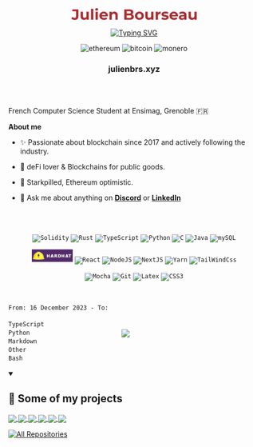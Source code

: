 <p align="center">
  <a href="https://github.com/julienbrs">
    <img width="50%" alt="Hello, I'm Julien, computer science student!" src="./assets/julienbourseau.png" /></a>
</p>

<p align="center">
  <!-- Typing SVG by DenverCoder1 - https://github.com/DenverCoder1/readme-typing-svg -->
    <a href="https://git.io/typing-svg"><img src="https://readme-typing-svg.demolab.com?font=Montserrat&weight=500&size=25&duration=4000&pause=1000&color=B62E32&center=true&width=435&lines=Starkpilled+Web3+Developer;DAO+%26+deFi+Optimistic;Computer+Science++Student" alt="Typing SVG" /></a>
</p>

<!-- Social icons section -->
<!-- <p align="center" style="display: flex; align-items: center; justify-content: center;">
  <a href="https://dev.to/denvercoder1"><img width="32px" alt="Github" title="Github" src="./assets/github.png"></a>
  &#8287;&#8287;&#8287;&#8287;&#8287;
  <a href="https://www.linkedin.com/in/julien-bourseau-ba2239228" alt="Linkedin" title="Linkedin"><img width="32px" src="https://cdn-icons-png.flaticon.com/512/174/174857.png"/></a>
  &#8287;&#8287;&#8287;&#8287;&#8287;
    <a href="https://discord.com/users/115877370937868288"><img width="32px" alt="Discord logo" title="Discord" src="https://upload.wikimedia.org/wikipedia/fr/thumb/4/4f/Discord_Logo_sans_texte.svg/1818px-Discord_Logo_sans_texte.svg.png"/></a>
</p> -->

<!-- Blockchain -->
<div align="center">
<img height="20" alt="ethereum" src="https://img.shields.io/badge/Ethereum-3C3C3D?style=for-the-badge&logo=Ethereum&logoColor=white">
<img height="20" alt="bitcoin" src="https://img.shields.io/badge/Bitcoin-000?style=for-the-badge&logo=bitcoin&logoColor=white">
<img height="20" alt="monero" src="https://img.shields.io/badge/monero-FF6600?style=for-the-badge&logo=monero&logoColor=white">
<h3><a href="https://julienbrs.xyz/" style="text-decoration: none" >julienbrs.xyz</a> </h3>
</div>



<br />
<br />

French Computer Science Student at Ensimag, Grenoble 🇫🇷 


**About me**

- ✨ Passionate about blockchain since 2017 and actively following the industry.

- 💊 deFi lover & Blockchains for public goods.

- 🐺 Starkpilled, Ethereum optimistic.

- 💬 Ask me about anything on **[Discord](https://discord.com/users/115877370937868288)** or **[LinkedIn](https://www.linkedin.com/in/julien-bourseau-ba2239228)**

<br />
<br />

<div align="center">

<!-- Coding Languages -->

<code><img height="30" alt="Solidity" src="https://img.shields.io/badge/Solidity-%23363636.svg?style=for-the-badge&logo=solidity&logoColor=white)"></code>
<code><img height="30" alt="Rust" src="https://img.shields.io/badge/rust-%23000000.svg?style=for-the-badge&logo=rust&logoColor=white)"></code>
<code><img height="30" alt="TypeScript" src="https://img.shields.io/badge/typescript-%23007ACC.svg?style=for-the-badge&logo=typescript&logoColor=white)"></code>
<code><img height="30" alt="Python" src="https://img.shields.io/badge/python-3670A0?style=for-the-badge&logo=python&logoColor=ffdd54)"></code>
<code><img height="30" alt="C" src="https://img.shields.io/badge/c-%2300599C.svg?style=for-the-badge&logo=c&logoColor=white"></code>
<code><img height="30" alt="Java" src="https://img.shields.io/badge/java-%23ED8B00.svg?style=for-the-badge&logo=java&logoColor=white"></code>
<code><img height="30" alt="mySQL" src="https://img.shields.io/badge/mysql-%2300f.svg?style=for-the-badge&logo=mysql&logoColor=white"></code>
<br/>

<!-- Frameworks -->

<code><img height="25" alt="Hardhat" src="./assets/hardhat_badge.png"></code>
<code><img height="25" alt="React" src="https://img.shields.io/badge/react-%2320232a.svg?style=for-the-badge&logo=react&logoColor=%2361DAFB"></code>
<code><img height="25" alt="NodeJS" src="https://img.shields.io/badge/node.js-6DA55F?style=for-the-badge&logo=node.js&logoColor=white"></code>
<code><img height="25" alt="NextJS" src="https://img.shields.io/badge/Next-black?style=for-the-badge&logo=next.js&logoColor=white"></code>
<code><img height="25" alt="Yarn" src="https://img.shields.io/badge/yarn-%232C8EBB.svg?style=for-the-badge&logo=yarn&logoColor=white"></code>
<code><img height="25" alt="TailWindCss" src="https://img.shields.io/badge/tailwindcss-%2338B2AC.svg?style=for-the-badge&logo=tailwind-css&logoColor=white"></code>

<code><img height="25" alt="Mocha" src="https://img.shields.io/badge/-mocha-%238D6748?style=for-the-badge&logo=mocha&logoColor=white"></code>
<code><img height="25" alt="Git" src="https://img.shields.io/badge/git-%23F05033.svg?style=for-the-badge&logo=git&logoColor=white)"></code>
<code><img height="25" alt="Latex" src="https://img.shields.io/badge/latex-%22508080.svg?style=for-the-badge&logo=latex&logoColor=white)"></code>
<code><img height="25" alt="CSS3" src="https://img.shields.io/badge/css3-%231572B6.svg?style=for-the-badge&logo=css3&logoColor=white)"></code>

</div>

<br />
<div style="display: flex; 	justify-content: space-between;	align-items: center;">
<div style="width: 40%">
<!--START_SECTION:waka-->

```txt
From: 16 December 2023 - To: 23 December 2023

TypeScript                   ██████████░░░░░░░░░░░░░░░   40.24 %
Python                       ████▓░░░░░░░░░░░░░░░░░░░░   18.51 %
Markdown                     ███░░░░░░░░░░░░░░░░░░░░░░   11.93 %
Other                        ██░░░░░░░░░░░░░░░░░░░░░░░   08.43 %
Bash                         ██░░░░░░░░░░░░░░░░░░░░░░░   07.44 %
```

<!--END_SECTION:waka-->
<!-- <a href="https://wakatime.com/@47c0ba3b-9961-469f-8938-e2382f0646f1"><img src="https://wakatime.com/badge/user/47c0ba3b-9961-469f-8938-e2382f0646f1.svg" alt="Total time coded since Nov 12 2022" /></a> -->
</div >
<div style="width: 55%">
<a href="https://github.com/julienbrs/github-readme-stats"><img align="center" src="https://github-readme-stats-sigma-five.vercel.app/api/top-langs/?username=julienbrs&layout=compact&theme=buefy&hide_border=true" /></a>
</div>
</div>

<details open> 
  <summary><h2>📘 Some of my projects</h2></summary>

  <!-- Repo info cards - https://github.com/anuraghazra/github-readme-stats -->
  <!-- Small repo cards (fork) - https://github.com/DenverCoder1/github-readme-stats -->
  <p align="left">

  <a href="https://github.com/julio4/zap">
  <img align="center" src="https://github-readme-stats-sigma-five.vercel.app/api/pin/?username=julio4&repo=zap" />
</a>
  <a href="https://github.com/julienbrs/Zk-ProofsMixer">
  <img align="center"  src="https://github-readme-stats-sigma-five.vercel.app/api/pin/?username=julienbrs&repo=Zk-ProofsMixer" />
</a>
<a href="https://github.com/julienbrs/kryptosphere-ensimag/">
<img align="center" src="https://github-readme-stats-sigma-five.vercel.app/api/pin/?username=julienbrs&repo=kryptosphere-ensimag" />
</a>
  <a href="https://github.com/julio4/sapo-fevm">
  <img align="center" src="https://github-readme-stats-sigma-five.vercel.app/api/pin/?username=julienbrs&repo=Sapo-FEVM" />
</a>
  <a href="https://github.com/julio4/eth-soul">
  <img align="center" src="https://github-readme-stats-sigma-five.vercel.app/api/pin/?username=julio4&repo=eth-soul" />
</a>
  <a href="https://github.com/julienbrs/fire-extinguishing-simulation">
  <img align="center" src="https://github-readme-stats-sigma-five.vercel.app/api/pin/?username=julienbrs&repo=fire-extinguishing-simulation" />
</a>
</p>


<a href="https://github.com/julienbrs?tab=repositories&sort=stargazers"><img alt="All Repositories" title="All Repositories" src="https://custom-icon-badges.demolab.com/badge/-Click%20Here%20For%20All%20My%20Repos-161B22?style=for-the-badge&logoColor=white&logo=repo"/></a>

</details>

<br />
<!-- 
<a href="https://twitter.com/anuraghazru">
  <img align="right" alt="Anurag Hazra | Twitter" width="21px" src="https://raw.githubusercontent.com/anuraghazra/anuraghazra/master/assets/twitter.svg" />
</a>
<a href="https://codesandbox.io/u/anuraghazra">
  <img align="right" alt="Anurag Hazra | CodeSandbox" width="20px" src="https://raw.githubusercontent.com/anuraghazra/anuraghazra/master/assets/codesandbox.svg" />
</a>
 -->
